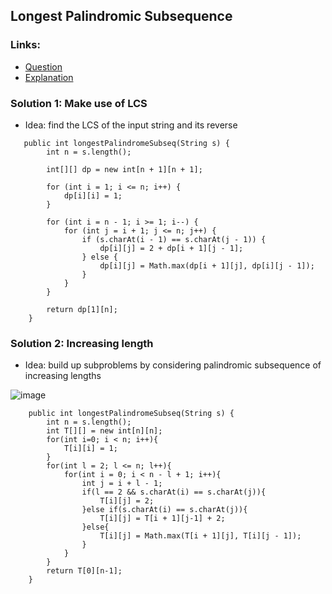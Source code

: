 ## Longest Palindromic Subsequence

### Links:
- [Question](https://leetcode.com/problems/longest-palindromic-subsequence/)
- [Explanation](https://www.youtube.com/watch?v=OZX1nqaQ_9M&t=202s)

### Solution 1: Make use of LCS
- Idea: find the LCS of the input string and its reverse

```
   public int longestPalindromeSubseq(String s) {
        int n = s.length();

        int[][] dp = new int[n + 1][n + 1];

        for (int i = 1; i <= n; i++) {
            dp[i][i] = 1;
        }

        for (int i = n - 1; i >= 1; i--) {
            for (int j = i + 1; j <= n; j++) {
                if (s.charAt(i - 1) == s.charAt(j - 1)) {
                    dp[i][j] = 2 + dp[i + 1][j - 1];
                } else {
                    dp[i][j] = Math.max(dp[i + 1][j], dp[i][j - 1]);
                }
            }
        }

        return dp[1][n];
    }
```
    
  ### Solution 2: Increasing length
  - Idea: build up subproblems by considering palindromic subsequence of increasing lengths
  
  ![image](https://user-images.githubusercontent.com/77217430/164228688-b19b6cbb-30c5-4cce-8683-16e18bb21bdf.png)

```
    public int longestPalindromeSubseq(String s) {
        int n = s.length();
        int T[][] = new int[n][n];
        for(int i=0; i < n; i++){
            T[i][i] = 1;
        }
        for(int l = 2; l <= n; l++){
            for(int i = 0; i < n - l + 1; i++){
                int j = i + l - 1;
                if(l == 2 && s.charAt(i) == s.charAt(j)){
                    T[i][j] = 2;
                }else if(s.charAt(i) == s.charAt(j)){
                    T[i][j] = T[i + 1][j-1] + 2;
                }else{
                    T[i][j] = Math.max(T[i + 1][j], T[i][j - 1]);
                }
            }
        }
        return T[0][n-1];
    }
```
